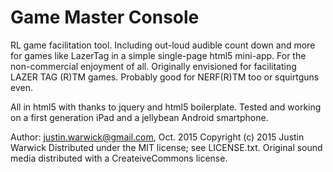 # Game Master Console

RL game facilitation tool. Including out-loud audible count down and more for games like LazerTag in a simple single-page html5 mini-app. For the non-commercial enjoyment of all. Originally envisioned for facilitating LAZER TAG (R)TM games. Probably good for NERF(R)TM too or squirtguns even.

All in html5 with thanks to jquery and html5 boilerplate. Tested and working on a first generation iPad and a jellybean Android smartphone.

Author: justin.warwick@gmail.com, Oct. 2015
Copyright (c) 2015 Justin Warwick
Distributed under the MIT license; see LICENSE.txt.
Original sound media distributed with a CreateiveCommons license.
